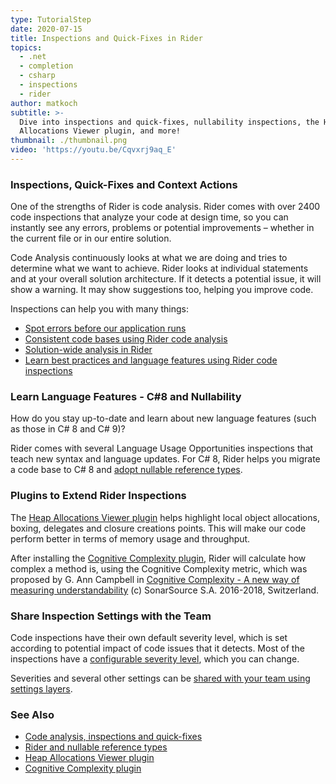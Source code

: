 ```yaml
---
type: TutorialStep
date: 2020-07-15
title: Inspections and Quick-Fixes in Rider
topics:
  - .net
  - completion
  - csharp
  - inspections
  - rider
author: matkoch
subtitle: >-
  Dive into inspections and quick-fixes, nullability inspections, the Heap
  Allocations Viewer plugin, and more!
thumbnail: ./thumbnail.png
video: 'https://youtu.be/Cqvxrj9aq_E'
---
```


### Inspections, Quick-Fixes and Context Actions

One of the strengths of Rider is code analysis. Rider comes with over 2400 code inspections that analyze your code at design time,
so you can instantly see any errors, problems or potential improvements – whether in the current file or in our entire solution.

Code Analysis continuously looks at what we are doing and tries to determine what we want to achieve. Rider looks at
individual statements and at your overall solution architecture. If it detects a potential issue, it will show a warning.
It may show suggestions too, helping you improve code.

Inspections can help you with many things:

* [Spot errors before our application runs](https://blog.jetbrains.com/dotnet/2018/05/22/using-rider-spot-errors-application-runs/)
* [Consistent code bases using Rider code analysis](https://blog.jetbrains.com/dotnet/2018/05/24/consistent-code-bases-using-rider-code-analysis/)
* [Solution-wide analysis in Rider](https://blog.jetbrains.com/dotnet/2018/05/21/solution-wide-analysis-rider/)
* [Learn best practices and language features using Rider code inspections](https://blog.jetbrains.com/dotnet/2018/05/23/learning-best-practices-language-features-using-rider-code-inspections/)

### Learn Language Features - C#8 and Nullability

How do you stay up-to-date and learn about new language features (such as those in C# 8 and C# 9)?

Rider comes with several Language Usage Opportunities inspections that teach new syntax and language updates. For C# 8,
Rider helps you migrate a code base to C# 8 and [adopt nullable reference types](https://blog.jetbrains.com/dotnet/2020/04/20/nullable-reference-types-migration/).

### Plugins to Extend Rider Inspections

The [Heap Allocations Viewer plugin](https://plugins.jetbrains.com/plugin/9223-heap-allocations-viewer) helps highlight
local object allocations, boxing, delegates and closure creations points. This will make our code perform better in terms of
memory usage and throughput.

After installing the [Cognitive Complexity plugin](https://plugins.jetbrains.com/plugin/12024-cognitivecomplexity), Rider will
calculate how complex a method is, using the Cognitive Complexity metric, which was proposed by G. Ann Campbell in
[Cognitive Complexity - A new way of measuring understandability](https://www.sonarsource.com/docs/CognitiveComplexity.pdf)
(c) SonarSource S.A. 2016-2018, Switzerland.

### Share Inspection Settings with the Team

Code inspections have their own default severity level, which is set according to potential impact of code issues that it detects.
Most of the inspections have a [configurable severity level](https://www.jetbrains.com/help/rider/Code_Analysis__Configuring_Warnings.html#change_severity),
which you can change.

Severities and several other settings can be [shared with your team using settings layers](https://www.jetbrains.com/help/rider/Sharing_Configuration_Options.html).

### See Also

- [Code analysis, inspections and quick-fixes](https://blog.jetbrains.com/dotnet/2018/05/17/introduction-code-analysis-rider/)
- [Rider and nullable reference types](https://blog.jetbrains.com/dotnet/2020/04/20/nullable-reference-types-migration/)
- [Heap Allocations Viewer plugin](https://plugins.jetbrains.com/plugin/9223-heap-allocations-viewer)
- [Cognitive Complexity plugin](https://plugins.jetbrains.com/plugin/12024-cognitivecomplexity)
